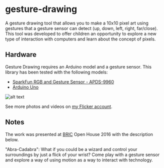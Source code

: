 # gesture-drawing

A gesture drawing tool that allows you to make a 10x10 pixel art using gestures that a gesture sensor can detect (up, down, left, right, far/close). This tool was developed to offer children an opportunity to explore a new type of interaction with computers and learn about the concept of pixels. 

## Hardware

Gesture Drawing requires an Arduino model and a gesture sensor. 
This library has been tested with the following models:

- [SparkFun RGB and Gesture Sensor - APDS-9960](https://learn.sparkfun.com/tutorials/apds-9960-rgb-and-gesture-sensor-hookup-guide)
- [Arduino Uno](https://www.arduino.cc/en/main/arduinoBoardUno)

![alt text](https://cloud.githubusercontent.com/assets/13546261/14905365/d2d4a8c4-0d7d-11e6-9de7-b3894e8a6a55.jpg "Logo Title Text 1")

See more photos and videos on [my Flicker account](https://www.flickr.com/photos/137961649@N04/albums/72157667602234166).

## Notes

The work was presented at [BRIC](http://www.bricartsmedia.org/) Open House 2016 with the description below.

"Abra-Cadabra":
What if you could be a wizard and control your surroundings by just a flick of your wrist? Come play with a gesture sensor and explore a way of using motion as a way to interact with technology.

